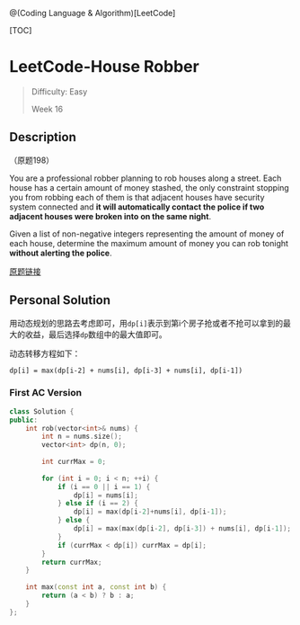 @(Coding Language & Algorithm)[LeetCode]

[TOC]

# LeetCode-House Robber

> Difficulty: Easy
>
> Week 16

## Description

（原题198）

You are a professional robber planning to rob houses along a street. Each house has a certain amount of money stashed, the only constraint stopping you from robbing each of them is that adjacent houses have security system connected and **it will automatically contact the police if two adjacent houses were broken into on the same night**.

Given a list of non-negative integers representing the amount of money of each house, determine the maximum amount of money you can rob tonight **without alerting the police**.

[原题链接](https://leetcode.com/problems/house-robber/description/)

## Personal Solution

用动态规划的思路去考虑即可，用`dp[i]`表示到第i个房子抢或者不抢可以拿到的最大的收益，最后选择`dp`数组中的最大值即可。

动态转移方程如下：

```
dp[i] = max(dp[i-2] + nums[i], dp[i-3] + nums[i], dp[i-1])
```

### First AC Version

```cpp
class Solution {
public:
    int rob(vector<int>& nums) {
        int n = nums.size();
        vector<int> dp(n, 0);
        
        int currMax = 0;
        
        for (int i = 0; i < n; ++i) {
            if (i == 0 || i == 1) {
                dp[i] = nums[i];
            } else if (i == 2) {
                dp[i] = max(dp[i-2]+nums[i], dp[i-1]);
            } else {
                dp[i] = max(max(dp[i-2], dp[i-3]) + nums[i], dp[i-1]);
            }
            if (currMax < dp[i]) currMax = dp[i];
        }
        return currMax;
    }
    
    int max(const int a, const int b) {
        return (a < b) ? b : a;
    }
};
```

